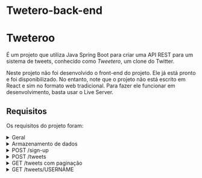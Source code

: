 # Twetero-back-end
# Tweteroo

É um projeto que utiliza Java Spring Boot para criar uma API REST para um sistema de tweets, conhecido como _Tweetero_, um clone do Twitter.

Neste projeto não foi desenvolvido o front-end do projeto. Ele já está pronto e foi disponibilizado. No entanto, note que o projeto não está escrito em React e sim no formato web tradicional. Para fazer ele funcionar em desenvolvimento, basta usar o Live Server.



## Requisitos

Os requisitos do projeto foram:

<details>
<summary>Geral</summary>

-   [x] A porta utilizada pelo seu servidor deve ser a 8080 (Porta padrão do Spring)
-   [x] Versionamento usando Git é obrigatório, crie um **repositório público** no seu perfil do GitHub
-   [x] Faça commits a cada funcionalidade implementada
</details>

<details>
<summary>Armazenamento de dados</summary>

-   [x] Para persistir os dados (usuários e tweets), utilize variáveis globais em memória
-   [x] O formato de um **usuário** deve ser:

```javascript
{
	username: 'bobesponja',
	avatar: "https://super.abril.com.br/wp-content/uploads/2020/09/04-09_gato_SITE.jpg?quality=70&strip=info"
}
```

-   [x] O formato de um tweet deve ser:

```javascript
{
	username: "bobesponja",
	avatar: "https://super.abril.com.br/wp-content/uploads/2020/09/04-09_gato_SITE.jpg?quality=70&strip=info",
    	text: "eu amo o hub"
}
```

</details>

<details>
<summary>POST /sign-up</summary>

-   [x] Deve receber (pelo body da request), um parâmetro username e um avatar, contendo o nome do username do usuário e a sua foto de avatar:

```javascript
{
    	username: "bobesponja",
	avatar: "https://super.abril.com.br/wp-content/uploads/2020/09/04-09_gato_SITE.jpg?quality=70&strip=info"
}
```

-   [x] Por fim, retornar a mensagem `“OK”`
</details>

<details>
<summary>POST /tweets</summary>

-   [x] Deve receber (pelo body da request), os parâmetros `username` e `tweet`:

```javascript
{
	username: "bobesponja",
    	tweet: "eu amo o hub"
}
```

-   [x] Salvar esse tweet num array de tweets do servidor
-   [x] Por fim, retornar a mensagem `“OK”`
</details>

<details>
<summary>GET /tweets com paginação</summary>

-   [x] Retornar os 5 últimos tweets publicados
-   [x] Esse endpoint deverá receber a página identificada via query string (`?page=1`).
-   [x] Deve retornar corretamente os tweets da “página” (`page`) atual, esse endpoint também será chamado ao clicar no botão “**Carregar mais**” (isso já foi feito no front-end). A primeira página corresponde aos últimos 5 tweets, a segunda do 6 ao 10, a terceira do 11 ao 15, etc…

```javascript
[
	{
		username: "bobesponja",
		avatar: "https://super.abril.com.br/wp-content/uploads/2020/09/04-09_gato_SITE.jpg?quality=70&strip=info",
		tweet: "eu amo o hub"
	}
]
```

</details>

<details>
<summary>GET /tweets/USERNAME</summary>

-   [x] Retornar todos os tweets publicados do usuario recebido por parâmetro de rota

```javascript
[
	{
		username: "bobesponja",
		avatar: "https://super.abril.com.br/wp-content/uploads/2020/09/04-09_gato_SITE.jpg?quality=70&strip=info",
	    	tweet: "eu amo o hub"
	}
]
```

</details>
